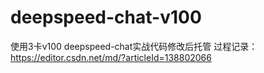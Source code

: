 # deepspeed-chat-v100
使用3卡v100 deepspeed-chat实战代码修改后托管
过程记录：
https://editor.csdn.net/md/?articleId=138802066

